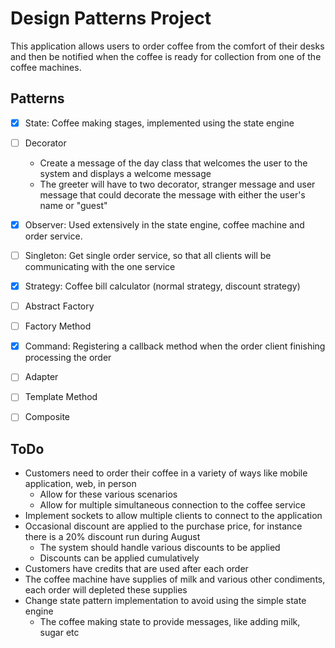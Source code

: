 # Design Patterns Project

This application allows users to order coffee from the comfort of their desks
and then be notified when the coffee is ready for collection from one of the coffee machines.

## Patterns

- [x] State: Coffee making stages, implemented using the state engine
- [ ] Decorator
    - Create a message of the day class that welcomes the user to the system and displays a welcome message
    - The greeter will have to two decorator, stranger message and user message that could decorate the message with either the user's name or "guest" 
- [x] Observer: Used extensively in the state engine, coffee machine and order service.
- [ ] Singleton: Get single order service, so that all clients will be communicating with the one service
- [x] Strategy: Coffee bill calculator (normal strategy, discount strategy)
- [ ] Abstract Factory
- [ ] Factory Method 
- [x] Command: Registering a callback method when the order client finishing processing the order 
- [ ] Adapter 
- [ ] Template Method 
- [ ] Composite 


## ToDo

- Customers need to order their coffee in a variety of ways like mobile application, web, in person
    - Allow for these various scenarios
    - Allow for multiple simultaneous connection to the coffee service
- Implement sockets to allow multiple clients to connect to the application
- Occasional discount are applied to the purchase price, for instance there is a 20% discount run during August
    - The system should handle various discounts to be applied
    - Discounts can be applied cumulatively
- Customers have credits that are used after each order
- The coffee machine have supplies of milk and various other condiments, each order will depleted these supplies
- Change state pattern implementation to avoid using the simple state engine
    - The coffee making state to provide messages, like adding milk, sugar etc